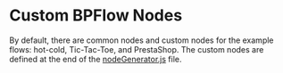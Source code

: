 # Custom BPFlow Nodes
By default, there are common nodes and custom nodes for the example flows: hot-cold, Tic-Tac-Toe, and PrestaShop. The custom nodes are defined at the end of the [nodeGenerator.js](nodeGenerator.js) file.


